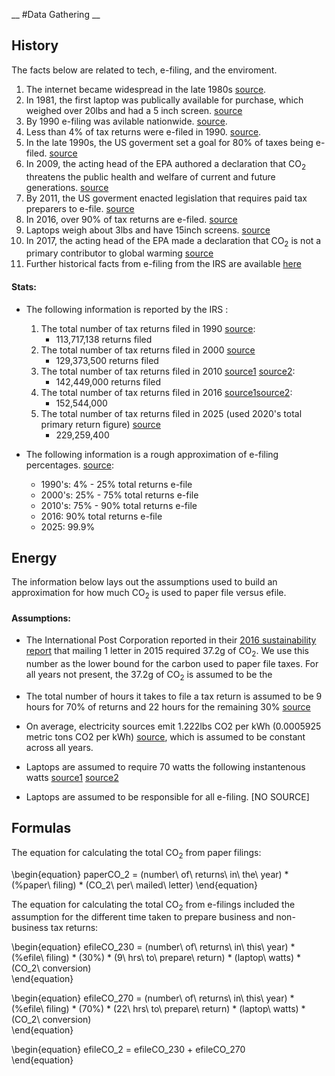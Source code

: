 __
#Data Gathering
__
## History 
The facts below are related to tech, e-filing, and the enviroment.
1. The internet became widespread in the late 1980s [source](http://www.internetsociety.org/internet/what-internet/history-internet/brief-history-internet#Transition).
1. In 1981, the first laptop was publically available for purchase, which weighed over 20lbs and had a 5 inch screen. [source](https://en.wikipedia.org/wiki/Laptop)
1. By 1990 e-filing was avilable nationwide. [source](https://www.irs.gov/uac/irs-e-file-a-history).
1. Less than 4% of tax returns were e-filed in 1990. [source](https://www.irs.gov/pub/irs-soi/90inar.pdf).
1. In the late 1990s, the US goverment set a goal for 80% of taxes being e-filed. [source](https://www.irs.gov/uac/starting-in-2011-many-paid-preparers-must-e-file-federal-income-tax-returns-for-individuals-estates-and-trusts)
1. In 2009, the acting head of the EPA authored a declaration that CO<sub>2</sub> threatens the public health and welfare of current and future generations. [source](https://www.epa.gov/climatechange/endangerment-and-cause-or-contribute-findings-greenhouse-gases-under-section-202a)
1. By 2011, the US goverment enacted legislation that requires paid tax preparers to e-file. [source](https://www.irs.gov/uac/starting-in-2011-many-paid-preparers-must-e-file-federal-income-tax-returns-for-individuals-estates-and-trusts) 
1. In 2016, over 90% of tax returns are e-filed. [source](https://www.efile.com/efile-tax-return-direct-deposit-statistics/)
1. Laptops weigh about 3lbs and have 15inch screens. [source](http://www.apple.com/macbook-pro/specs/)
1. In 2017, the acting head of the EPA made a declaration that CO<sub>2</sub> is not a primary contributor to global warming [source](https://www.nytimes.com/2017/03/09/us/politics/epa-scott-pruitt-global-warming.html)
1. Further historical facts from e-filing from the IRS are available [here](https://www.irs.gov/uac/irs-e-file-a-history)

#### Stats:  
* The following information is reported by the IRS :
    1. The total number of tax returns filed in 1990 [source](https://www.irs.gov/pub/irs-soi/90inar.pdf):
        * 113,717,138 returns filed
    1. The total number of tax returns filed in 2000 [source](https://www.irs.gov/uac/soi-tax-stats-individual-statistical-tables-by-size-of-adjusted-gross-income)
        * 129,373,500 returns filed
    1. The total number of tax returns filed in 2010 [source1](https://www.irs.gov/uac/2017-and-prior-year-filing-season-statistics) [source2](https://www.irs.gov/uac/2010-filing-season-statistics):
        * 142,449,000 returns filed
    1. The total number of tax returns filed in 2016 [source1](https://www.irs.gov/uac/2017-and-prior-year-filing-season-statistics)[source2](https://www.irs.gov/uac/newsroom/filing-season-statistics-for-the-week-ending-december-30-2016):
        * 152,544,000
    1. The total number of tax returns filed in 2025 (used 2020's total primary return figure) [source](https://www.irs.gov/pub/irs-soi/p6292.pdf) 
        * 229,259,400

* The following information is a rough approximation of e-filing percentages. [source](https://www.efile.com/efile-tax-return-direct-deposit-statistics/):
    * 1990's:  4% - 25% total returns e-file
    * 2000's: 25% - 75% total returns e-file
    * 2010's: 75% - 90% total returns e-file
    * 2016: 90% total returns e-file
    * 2025: 99.9%
  
## Energy
The information below lays out the assumptions used to build an approximation for how much CO<sub>2</sub> is used to paper file versus efile.  

#### Assumptions:
* The International Post Corporation reported in their [2016 sustainability report](https://www.ipc.be/en/knowledge-centre/sustainability/sustainability-report) that mailing 1 letter in 2015 required 37.2g of CO<sub>2</sub>. We use this number as the lower bound for the carbon used to paper file taxes. For all years not present, the 37.2g of CO<sub>2</sub> is assumed to be the 
    
* The total number of hours it takes to file a tax return is assumed to be 9 hours for 70% of returns and 22 hours for the remaining 30% [source](https://www.irs.gov/instructions/i1040a/ar03.html)
* On average, electricity sources emit 1.222lbs CO2 per kWh (0.0005925 metric tons CO2 per kWh) [source](https://carbonfund.org/how-we-calculate/), which is assumed to be constant across all years.
* Laptops are assumed to require 70 watts the following instantenous watts [source1](https://support.apple.com/en-us/HT201700) [source2](https://support.apple.com/en-us/HT201796)
    
* Laptops are assumed to be responsible for all e-filing. [NO SOURCE]


## Formulas
The equation for calculating the total CO<sub>2</sub> from paper filings:  

\begin{equation}
paperCO_2 =  (number\ of\ returns\ in\ the\ year) * (\%paper\ filing) * (CO_2\ per\ mailed\ letter) 
\end{equation}  

The equation for calculating the total CO<sub>2</sub> from e-filings included the assumption for the different time taken to prepare business and non-business tax returns:  

\begin{equation}
efileCO_230 = (number\ of\ returns\ in\ this\ year) * (\%efile\ filing) * (30\%) * (9\ hrs\ to\ prepare\ return) * (laptop\ watts) * (CO_2\ conversion)  
\end{equation}   

\begin{equation}
efileCO_270 = (number\ of\ returns\ in\ this\ year) * (\%efile\ filing) * (70\%) * (22\ hrs\ to\ prepare\ return) * (laptop\ watts) * (CO_2\ conversion)  
\end{equation}  

\begin{equation} 
efileCO_2 = efileCO_230 + efileCO_270  
\end{equation}  
